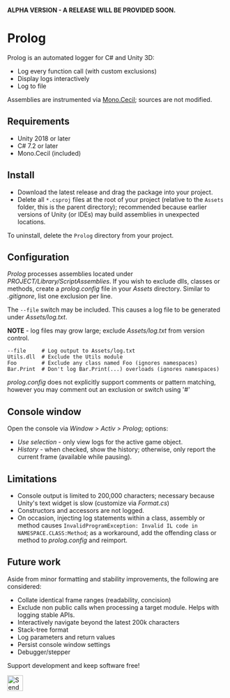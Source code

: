 **ALPHA VERSION - A RELEASE WILL BE PROVIDED SOON.**

# Prolog

Prolog is an automated logger for C# and Unity 3D:
- Log every function call (with custom exclusions)
- Display logs interactively
- Log to file

Assemblies are instrumented via [Mono.Cecil](https://github.com/jbevain/cecil); sources are not modified.

## Requirements

- Unity 2018 or later
- C# 7.2 or later
- Mono.Cecil (included)

## Install

- Download the latest release and drag the package into your project.
- Delete all `*.csproj` files at the root of your project (relative to the `Assets` folder, this is the parent directory); recommended because earlier versions of Unity (or IDEs) may build assemblies in unexpected locations.

To uninstall, delete the `Prolog` directory from your project.

## Configuration

*Prolog* processes assemblies located under *PROJECT/Library/ScriptAssemblies*. If you wish to exclude dlls, classes or methods, create a *prolog.config* file in your *Assets* directory. Similar to *.gitignore*, list one exclusion per line.

The `--file` switch may be included. This causes a log file to be generated under *Assets/log.txt*.

**NOTE** - log files may grow large; exclude *Assets/log.txt* from version control.

```
--file     # Log output to Assets/log.txt
Utils.dll  # Exclude the Utils module
Foo        # Exclude any class named Foo (ignores namespaces)
Bar.Print  # Don't log Bar.Print(...) overloads (ignores namespaces)
```

*prolog.config* does not explicitly support comments or pattern matching, however you may comment out an exclusion or switch using '#'

## Console window

Open the console via *Window > Activ > Prolog*; options:

- *Use selection* - only view logs for the active game object.
- *History* - when checked, show the history; otherwise, only report the current frame (available while pausing).

## Limitations

- Console output is limited to 200,000 characters; necessary because Unity's text widget is slow (customize via *Format.cs*)
- Constructors and accessors are not logged.
- On occasion, injecting log statements within a class, assembly or method causes `InvalidProgramException: Invalid IL code in NAMESPACE.CLASS:Method`; as a workaround, add the offending class or method to *prolog.config* and reimport.

## Future work

Aside from minor formatting and stability improvements, the following are considered:

- Collate identical frame ranges (readability, concision)
- Exclude non public calls when processing a target module. Helps with logging stable APIs.
- Interactively navigate beyond the latest 200k characters
- Stack-tree format
- Log parameters and return values
- Persist console window settings
- Debugger/stepper

Support development and keep software free!

<a href='https://ko-fi.com/A0114I97' target='_blank'><img height='36' style='border:0px;height:36px;' src='https://az743702.vo.msecnd.net/cdn/kofi1.png?v=2' border='0' alt='Send a tip' /></a>
